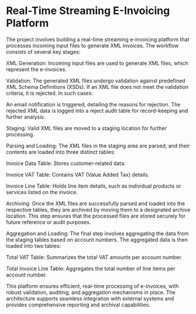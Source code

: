 # Real-Time Streaming E-Invoicing Platform

The project involves building a real-time streaming e-invoicing platform that processes incoming input files to generate XML invoices. The workflow consists of several key stages:

XML Generation: Incoming input files are used to generate XML files, which represent the e-invoices.

Validation: The generated XML files undergo validation against predefined XML Schema Definitions (XSDs). If an XML file does not meet the validation criteria, it is rejected. In such cases:

An email notification is triggered, detailing the reasons for rejection.
The rejected XML data is logged into a reject audit table for record-keeping and further analysis.

Staging: Valid XML files are moved to a staging location for further processing.

Parsing and Loading: The XML files in the staging area are parsed, and their contents are loaded into three distinct tables:

Invoice Data Table: Stores customer-related data.

Invoice VAT Table: Contains VAT (Value Added Tax) details.

Invoice Line Table: Holds line item details, such as individual products or services listed on the invoice.

Archiving: Once the XML files are successfully parsed and loaded into the respective tables, they are archived by moving them to a designated archive location. This step ensures that the processed files are stored securely for future reference or audit purposes.

Aggregation and Loading: The final step involves aggregating the data from the staging tables based on account numbers. The aggregated data is then loaded into two tables:

Total VAT Table: Summarizes the total VAT amounts per account number.

Total Invoice Line Table: Aggregates the total number of line items per account number.

This platform ensures efficient, real-time processing of e-invoices, with robust validation, auditing, and aggregation mechanisms in place. The architecture supports seamless integration with external systems and provides comprehensive reporting and archival capabilities.
